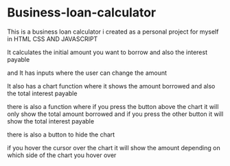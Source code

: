 # Business-loan-calculator
This is a business loan calculator i created as a personal project for myself in HTML CSS AND JAVASCRIPT

It calculates the initial amount you want to borrow and also the interest payable 

and It has inputs where the user can change the amount 

It also has a chart function where it shows the amount borrowed and also the total interest payable 

there is also a function where if you press the button above the chart it will only show the total amount borrowed and if you press the other button it will show the total interest payable 

there is also a button to hide the chart 

if you hover the cursor over the chart it will show the amount depending on which side of the chart you hover over

